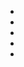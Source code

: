 
<!-- Add your navigation menu here !-->

* [<i class="fa fa-home"></i>][Home]
* [<i class="fa fa-rss"></i>](/posts/feeds/atom.xml)
* [<i class="fa fa-envelope"></i>][Contact]
* [<i class="fa fa-github"></i>][github]
* [<i class="fa fa-bitbucket"></i>][bitbucket]
<!--

[<i class="icon-legal " title="Legalese"/>](/legal/)

[<i class="icon-archive " title="Archive"/>](/posts/archive/)
-->

[Home]:     </>                "Home"
[Research]: </research/>       "Research"
[Teaching]: </teaching/>       "Teaching"
[Software]: </software/>       "Software"
[Contact]:  </contact/>        "Contact"
[github]: <https://github.com/piyush-kurur> "On GitHub"
[bitbucket]: <https://bitbucket.org/piyush-kurur> "On GitHub"
